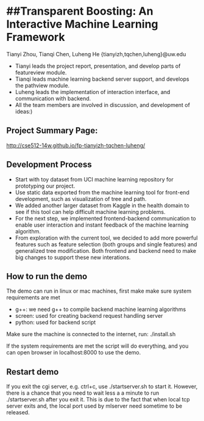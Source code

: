 ##Transparent Boosting: An Interactive Machine Learning Framework
========
Tianyi Zhou, Tianqi Chen, Luheng He {tianyizh,tqchen,luheng}@uw.edu

* Tianyi leads the project report, presentation, and develop parts of featureview module.
* Tianqi leads machine learning backend server support, and develops the pathview module.
* Luheng leads the implementation of interaction interface, and communication with backend.
* All the team members are involved in discussion, and development of ideas:)

## Project Summary Page:
http://cse512-14w.github.io/fp-tianyizh-tqchen-luheng/

## Development Process
* Start with toy dataset from UCI machine learning repository for prototyping our project.
* Use static data exported from the machine learning tool for front-end development, such as visualization of tree and path.
* We added another larger dataset from Kaggle in the health domain to see if this tool can help difficult machine learning problems.
* For the next step, we implemented frontend-backend communication to enable user interaction and instant feedback of the machine learning algorithm.
* From exploration with the current tool, we decided to add more powerful features such as feature selection (both groups and single features) and generalized tree modification. Both frontend and backend need to make big changes to support these new interations.

## How to run the demo
The demo can run in linux or mac machines, first make make sure system requirements are met
* g++: we need g++ to compile backend machine learning algorithms
* screen: used for creating backend request handling server 
* python: used for backend script

Make sure the machine is connected to the internet, run: 
./install.sh

If the system requirements are met the script will do everything, and you can open browser in localhost:8000 to use the demo.

## Restart demo
If you exit the cgi server, e.g. ctrl+c, use ./startserver.sh to start it. 
However, there is a chance that you need to wait less a a minute to run ./startserver.sh after you exit it.
This is due to the fact that when local tcp server exits and, the local port used by mlserver need sometime to be released.

